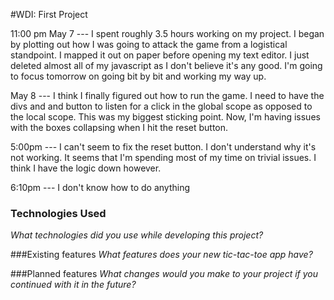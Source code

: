 #WDI: First Project

11:00 pm May 7 --- I spent roughly 3.5 hours working on my project.  I began by plotting out how I was going to attack
the game from a logistical standpoint.  I mapped it out on paper before opening my text editor.  I just deleted almost
all of my javascript as I don't believe it's any good.  I'm going to focus tomorrow on going bit by bit and working my
way up.

May 8 --- I think I finally figured out how to run the game.  I need to have the divs and and button to listen for a click in the global scope as opposed to the local scope.  This was my biggest sticking point.  Now, I'm having issues with the boxes collapsing when I hit the reset button.

5:00pm --- I can't seem to fix the reset button.  I don't understand why it's not working.  It seems that I'm spending most of my time on trivial issues.  I think I have the logic down however.

6:10pm --- I don't know how to do anything




### Technologies Used
*What technologies did you use while developing this project?*

###Existing features
*What features does your new tic-tac-toe app have?*

###Planned features
*What changes would you make to your project if you continued with it in the future?*
